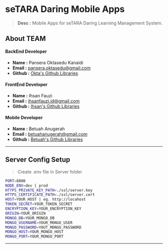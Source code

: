 # seTARA Daring Mobile Apps

> **Desc :** Mobile Apps for seTARA Daring Learning Management System.

## About TEAM

#### BackEnd Developer
- **Name :** Pansera Oktasedu Kanaidi
- **Email :** pansera.oktasedu@gmail.com
- **Github :** [Okta's Github Libraries](https://github.com/pansedo/)

#### FrontEnd Developer
- **Name :** Ihsan Fauzi
- **Email :** ihsanfauzi.id@gmail.com
- **Github :** [Ihsan's Github Libraries](https://github.com/ihsan-fauzi/)

#### Mobile Developer
- **Name :** Betuah Anugerah
- **Email :** betuahanugerah@gmail.com
- **Github :** [Betuah's Github Libraries](https://github.com/betuah/)

<hr>

## Server Config Setup
> Create .env file in Server folder
```sh
PORT=8000
NODE_ENV=dev | prod
HTTPS_PRIVATE_KEY_PATH=./ssl/server.key
HTTPS_CERTIFICATE_PATH=./ssl/server.cert
HOST=YOUR_HOST | eg. http://locahost
TOKEN_SECRET=YOUR_TOKEN_SECRET
ENCRYPTION_KEY=YOUR_ENCRYPTION_KEY
ORIGIN=YOUR_ORIGIN
MONGO_DB=YOUR_MONGO_DB
MONGO_USERNAME=YOUR_MONGO_USER
MONGO_PASSWORD=YOUT_MONGO_PASSWORD
MONGO_HOST=YOUR_MONGO_HOST
MONGO_PORT=YOUR_MONGO_PORT
```

<hr>